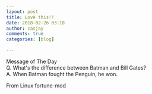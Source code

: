 ```yaml
---
layout: post
title: Love this!!
date: 2018-02-26 03:10
author: casjay
comments: true
categories: [blog]

---
```

Message of The Day  
 Q. What's the difference between Batman and Bill Gates?  
 A. When Batman fought the Penguin, he won.  
  
From Linux fortune-mod  
